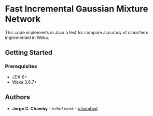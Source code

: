 # Fast Incremental Gaussian Mixture Network

This code implements in Java a test for compare accuracy of classifiers implemented in Weka.

## Getting Started

### Prerequisites

* JDK 6+
* Weka 3.6.7+

## Authors
* **Jorge C. Chamby** - *Initial work* - [jchambyd](https://github.com/jchambyd)

